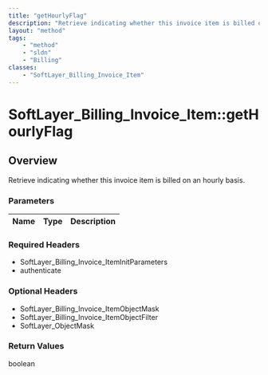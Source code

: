 ```yaml
---
title: "getHourlyFlag"
description: "Retrieve indicating whether this invoice item is billed on an hourly basis."
layout: "method"
tags:
    - "method"
    - "sldn"
    - "Billing"
classes:
    - "SoftLayer_Billing_Invoice_Item"
---
```

# SoftLayer_Billing_Invoice_Item::getHourlyFlag
## Overview 
Retrieve indicating whether this invoice item is billed on an hourly basis.

### Parameters 
|Name | Type | Description |
| --- | --- | --- |


### Required Headers
* SoftLayer_Billing_Invoice_ItemInitParameters
* authenticate

### Optional Headers
* SoftLayer_Billing_Invoice_ItemObjectMask
* SoftLayer_Billing_Invoice_ItemObjectFilter
* SoftLayer_ObjectMask

### Return Values
boolean

